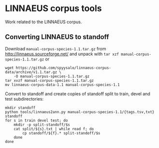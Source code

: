 # LINNAEUS corpus tools

Work related to the LINNAEUS corpus.

## Converting LINNAEUS to standoff

Download `manual-corpus-species-1.1.tar.gz` from http://linnaeus.sourceforge.net/ and unpack with `tar xzf manual-corpus-species-1.1.tar.gz` or

```
wget https://github.com/spyysalo/linnaeus-corpus-data/archive/v1.1.tar.gz \
    -O manual-corpus-species-1.1.tar.gz
tar xvzf manual-corpus-species-1.1.tar.gz
mv linnaeus-corpus-data-1.1 manual-corpus-species-1.1
```

Convert to standoff and create copies of standoff split to train, devel and test subdirectories:

```
mkdir standoff
python tools/linnaeus2ann.py manual-corpus-species-1.1/{tags.tsv,txt} standoff
for s in train devel test; do
    mkdir -p split-standoff/$s
    cat split/${s}.txt | while read f; do
        cp standoff/${f}.* split-standoff/$s
    done
done
```

